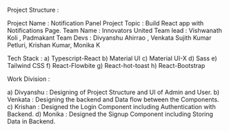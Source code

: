Project Structure : 

Project Name : Notification Panel
Project Topic : Build React app with Notifications Page.
Team Name : Innovators United
Team lead : Vishwanath Koli , Padmakant
Team Devs : Divyanshu Ahirrao , Venkata Sujith Kumar Petluri, Krishan Kumar, Monika K

Tech Stack : 
   a) Typescript-React
   b) Material UI
   c) Material UI-X
   d) Sass
   e) Tailwind CSS
   f) React-Flowbite
   g) React-hot-toast
   h) React-Bootstrap

Work Division : 

   a) Divyanshu : Designing of Project Structure and UI of Admin and User.
   b) Venkata : Designing the backend and Data flow between the Components.
   c) Krishan : Designed the Login Component including Authentication with Backend.
   d) Monika : Designed the Signup Component including Storing Data in Backend.

